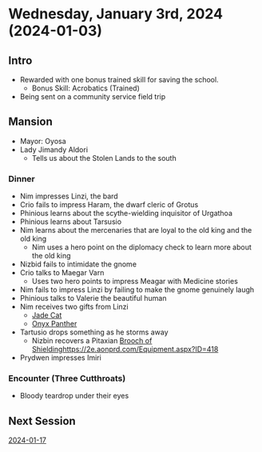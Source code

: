 # Wednesday, January 3rd, 2024 (2024-01-03)

## Intro

- Rewarded with one bonus trained skill for saving the school.
  - Bonus Skill: Acrobatics (Trained)
- Being sent on a community service field trip

## Mansion

- Mayor: Oyosa
- Lady Jimandy Aldori
  - Tells us about the Stolen Lands to the south

### Dinner

- Nim impresses Linzi, the bard
- Crio fails to impress Haram, the dwarf cleric of Grotus
- Phinious learns about the scythe-wielding inquisitor of Urgathoa
- Phinious learns about Tarsusio
- Nim learns about the mercenaries that are loyal to the old king and the old king
  - Nim uses a hero point on the diplomacy check to learn more about the old king
- Nizbid fails to intimidate the gnome
- Crio talks to Maegar Varn
  - Uses two hero points to impress Meagar with Medicine stories
- Nim fails to impress Linzi by failing to make the gnome genuinely laugh
- Phinious talks to Valerie the beautiful human
- Nim receives two gifts from Linzi
  - [Jade Cat](https://2e.aonprd.com/Equipment.aspx?ID=223)
  - [Onyx Panther](https://2e.aonprd.com/Equipment.aspx?ID=229)
- Tartusio drops something as he storms away
  - Nizbin recovers a Pitaxian [Brooch of Shielding](https://2e.aonprd.com/Equipment.aspx?ID=418)https://2e.aonprd.com/Equipment.aspx?ID=418
- Prydwen impresses Imiri

### Encounter (Three Cutthroats)

- Bloody teardrop under their eyes

## Next Session

[2024-01-17](./2024-01-17.md)
